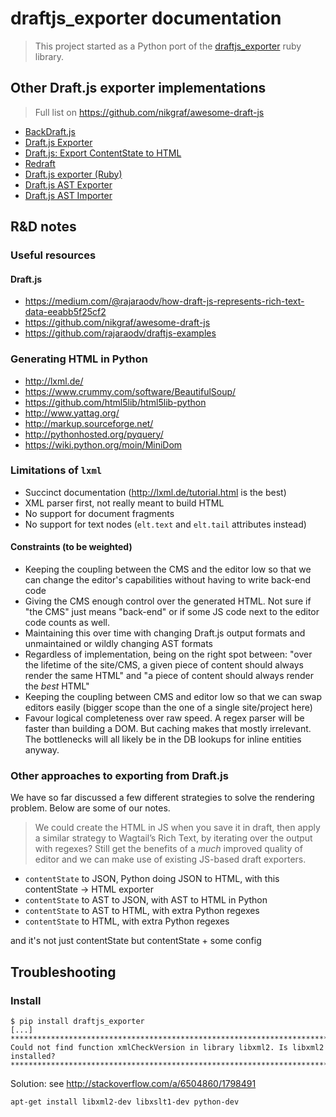 draftjs_exporter documentation
==============================

> This project started as a Python port of the [draftjs_exporter](https://github.com/ignitionworks/draftjs_exporter) ruby library.

## Other Draft.js exporter implementations

> Full list on https://github.com/nikgraf/awesome-draft-js

* [BackDraft.js](https://github.com/evanc/backdraft-js)
* [Draft.js Exporter](https://github.com/rkpasia/draft-js-exporter)
* [Draft.js: Export ContentState to HTML](https://github.com/sstur/draft-js-export-html)
* [Redraft](https://github.com/lokiuz/redraft)
* [Draft.js exporter (Ruby)](https://github.com/ignitionworks/draftjs_exporter)
* [Draft.js AST Exporter](https://github.com/icelab/draft-js-ast-exporter)
* [Draft.js AST Importer](https://github.com/icelab/draft-js-ast-importer)

## R&D notes

### Useful resources

#### Draft.js

- https://medium.com/@rajaraodv/how-draft-js-represents-rich-text-data-eeabb5f25cf2
- https://github.com/nikgraf/awesome-draft-js
- https://github.com/rajaraodv/draftjs-examples

### Generating HTML in Python

- http://lxml.de/
- https://www.crummy.com/software/BeautifulSoup/
- https://github.com/html5lib/html5lib-python
- http://www.yattag.org/
- http://markup.sourceforge.net/
- http://pythonhosted.org/pyquery/
- https://wiki.python.org/moin/MiniDom

### Limitations of `lxml`

- Succinct documentation (http://lxml.de/tutorial.html is the best)
- XML parser first, not really meant to build HTML
- No support for document fragments
- No support for text nodes (`elt.text` and `elt.tail` attributes instead)

#### Constraints (to be weighted)

- Keeping the coupling between the CMS and the editor low so that we can change the editor's capabilities without having to write back-end code
- Giving the CMS enough control over the generated HTML. Not sure if "the CMS" just means "back-end" or if some JS code next to the editor code counts as well.
- Maintaining this over time with changing Draft.js output formats and unmaintained or wildly changing AST formats
- Regardless of implementation, being on the right spot between: "over the lifetime of the site/CMS, a given piece of content should always render the same HTML" and "a piece of content should always render the _best_ HTML"
- Keeping the coupling between CMS and editor low so that we can swap editors easily (bigger scope than the one of a single site/project here)
- Favour logical completeness over raw speed. A regex parser will be faster than building a DOM. But caching makes that mostly irrelevant. The bottlenecks will all likely be in the DB lookups for inline entities anyway.

### Other approaches to exporting from Draft.js

We have so far discussed a few different strategies to solve the rendering problem. Below are some of our notes.

> We could create the HTML in JS when you save it in draft, then apply a similar strategy to Wagtail’s Rich Text, by iterating over the output with regexes?
> Still get the benefits of a _much_ improved quality of editor and we can make use of existing JS-based draft exporters.

- `contentState` to JSON, Python doing JSON to HTML, with this contentState -> HTML exporter
- `contentState` to AST to JSON, with AST to HTML in Python
- `contentState` to AST to HTML, with extra Python regexes
- `contentState` to HTML, with extra Python regexes

and it's not just contentState but contentState + some config

## Troubleshooting

### Install

```
$ pip install draftjs_exporter
[...]
*********************************************************************************
Could not find function xmlCheckVersion in library libxml2. Is libxml2 installed?
*********************************************************************************
```

Solution: see http://stackoverflow.com/a/6504860/1798491

`apt-get install libxml2-dev libxslt1-dev python-dev`
